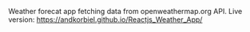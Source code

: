 Weather forecat app fetching data from openweathermap.org API. Live version: https://andkorbiel.github.io/Reactjs_Weather_App/
